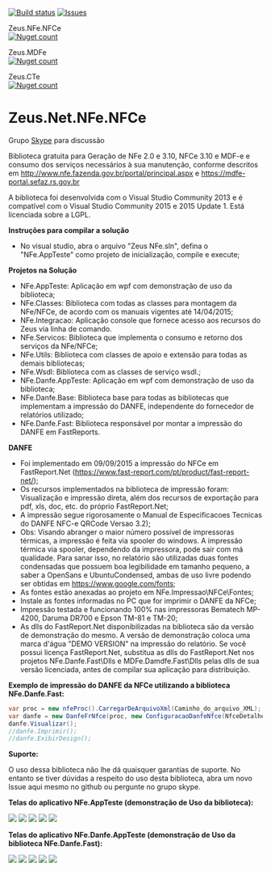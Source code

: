 [![Build status](https://ci.appveyor.com/api/projects/status/7igb6s48sw2p95o3/branch/master?svg=true)](https://ci.appveyor.com/project/adeniltonbs/zeus-net-nfe-nfce/branch/master) 
[![Issues](https://img.shields.io/github/issues/adeniltonbs/Zeus.Net.NFe.NFCe.svg?style=flat-square)](https://github.com/adeniltonbs/Zeus.Net.NFe.NFCe/issues)

Zeus.NFe.NFCe  
[![Nuget count](http://img.shields.io/nuget/v/Zeus.Net.NFe.NFCe.svg)](http://www.nuget.org/packages/Zeus.Net.NFe.NFCe/) 

Zeus.MDFe  
[![Nuget count](https://img.shields.io/nuget/v/Zeus.Net.MDFe.svg)](http://www.nuget.org/packages/Zeus.Net.MDFe/)

Zeus.CTe  
[![Nuget count](https://img.shields.io/nuget/v/Zeus.Net.CTe.svg)](http://www.nuget.org/packages/Zeus.Net.CTe/)


Zeus.Net.NFe.NFCe
=================
Grupo [Skype](https://join.skype.com/CJbtNPlvbycL) para discussão

Biblioteca gratuita para Geração de NFe 2.0 e 3.10, NFCe 3.10 e MDF-e e consumo dos serviços necessários à sua manutenção, conforme descritos em http://www.nfe.fazenda.gov.br/portal/principal.aspx e https://mdfe-portal.sefaz.rs.gov.br

A biblioteca foi desenvolvida com o Visual Studio Community 2013 e é compatível com o Visual Studio Community 2015 e 2015 Update 1.
Está licenciada sobre a LGPL.

**Instruções para compilar a solução**
- No visual studio, abra o arquivo "Zeus NFe.sln", defina o "NFe.AppTeste" como projeto de inicialização, compile e execute;

**Projetos na Solução**
- NFe.AppTeste: Aplicação em wpf com demonstração de uso da biblioteca;
- NFe.Classes: Biblioteca com todas as classes para montagem da NFe/NFCe, de acordo com os manuais vigentes até 14/04/2015;
- NFe.Integracao: Aplicação console que fornece acesso aos recursos do Zeus via linha de comando.
- NFe.Servicos: Biblioteca que implementa o consumo e retorno dos serviços da NFe/NFCe;
- NFe.Utils: Biblioteca com classes de apoio e extensão para todas as demais bibliotecas;
- NFe.Wsdl: Biblioteca com as classes de serviço wsdl.;
- NFe.Danfe.AppTeste: Aplicação em wpf com demonstração de uso da biblioteca;
- NFe.Danfe.Base: Biblioteca base para todas as bibliotecas que implementam a impressão do DANFE, independente do fornecedor de relatórios utilizado;
- NFe.Danfe.Fast: Biblioteca responsável por montar a impressão do DANFE em FastReports.

**DANFE**
- Foi implementado em 09/09/2015 a impressão do NFCe em FastReport.Net (https://www.fast-report.com/pt/product/fast-report-net/);
- Os recursos implementados na biblioteca de impressão foram: Visualização e impressão direta, além dos recursos de exportação para pdf, xls, doc, etc. do próprio FastReport.Net;
- A impressão segue rigorosamente o Manual de Especificacoes Tecnicas do DANFE NFC-e QRCode Versao 3.2);
- Obs: Visando abranger o maior número possível de impressoras térmicas, a impressão é feita via spooler do windows. A impressão térmica via spooler, dependendo da impressora, pode sair com má qualidade. Para sanar isso, no relatório são utilizadas duas fontes condensadas que possuem boa legibilidade em tamanho pequeno, a saber a OpenSans e UbuntuCondensed, ambas de uso livre podendo ser obtidas em https://www.google.com/fonts;
- As fontes estão anexadas ao projeto em NFe.Impressao\NFCe\Fontes;
- Instale as fontes informadas no PC que for imprimir o DANFE da NFCe;
- Impressão testada e funcionando 100% nas impressoras Bematech MP-4200, Daruma DR700 e Epson TM-81 e TM-20;
- As dlls do FastReport.Net disponibilizadas na biblioteca são da versão de demonstração do mesmo. A versão de demonstração coloca uma marca d'água "DEMO VERSION" na impressão do relatório. Se você possui licença FastReport.Net, substitua as dlls do FastReport.Net nos projetos NFe.Danfe.Fast\Dlls e MDFe.Damdfe.Fast\Dlls pelas dlls de sua versão licenciada, antes de compilar sua aplicação para distribuição.

**Exemplo de impressão do DANFE da NFCe utilizando a biblioteca NFe.Danfe.Fast:**

```cs
var proc = new nfeProc().CarregarDeArquivoXml(Caminho_do_arquivo_XML);
var danfe = new DanfeFrNfce(proc, new ConfiguracaoDanfeNfce(NfceDetalheVendaNormal.UmaLinha, NfceDetalheVendaContigencia.UmaLinha, null/*Logomarca em byte[]*/), "00001", "XXXXXXXXXXXXXXXXXXXXXXXXXX");
danfe.Visualizar();
//danfe.Imprimir();
//danfe.ExibirDesign();

```

**Suporte:**

O uso dessa biblioteca não lhe dá quaisquer garantias de suporte. No entanto se tiver dúvidas a respeito do uso desta biblioteca, abra um novo Issue aqui mesmo no github ou pergunte no grupo skype.

**Telas do aplicativo NFe.AppTeste (demonstração de Uso da biblioteca):**

![](http://www.zeusautomacao.com.br/imagens/git/01.png)
![](http://www.zeusautomacao.com.br/imagens/git/02.png)
![](http://www.zeusautomacao.com.br/imagens/git/03.png)
![](http://www.zeusautomacao.com.br/imagens/git/04.png)
![](http://www.zeusautomacao.com.br/imagens/git/05.png)


**Telas do aplicativo NFe.Danfe.AppTeste (demonstração de Uso da biblioteca NFe.Danfe.Fast):**

![](http://www.zeusautomacao.com.br/imagens/git/07.png)
![](http://www.zeusautomacao.com.br/imagens/git/08.png)
![](http://www.zeusautomacao.com.br/imagens/git/09.png)
![](http://www.zeusautomacao.com.br/imagens/git/10.png)
![](http://www.zeusautomacao.com.br/imagens/git/11.jpg)
